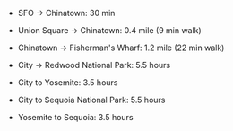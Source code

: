 * SFO -> Chinatown: 30 min

* Union Square -> Chinatown: 0.4 mile (9 min walk)

* Chinatown -> Fisherman's Wharf: 1.2 mile (22 min walk)

* City -> Redwood National Park: 5.5 hours

* City to Yosemite: 3.5 hours

* City to Sequoia National Park: 5.5 hours

* Yosemite to Sequoia: 3.5 hours
